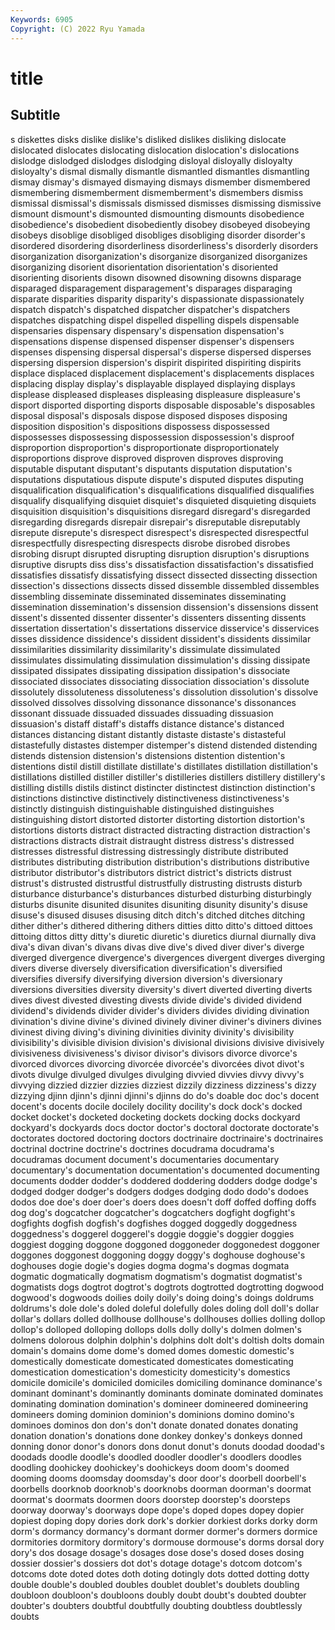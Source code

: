 ```yaml
---
Keywords: 6905
Copyright: (C) 2022 Ryu Yamada
---
```



# title

## Subtitle
s diskettes disks dislike dislike's disliked dislikes disliking
dislocate dislocated dislocates dislocating dislocation dislocation's dislocations dislodge dislodged dislodges
dislodging disloyal disloyally disloyalty disloyalty's dismal dismally dismantle dismantled dismantles
dismantling dismay dismay's dismayed dismaying dismays dismember dismembered dismembering dismemberment
dismemberment's dismembers dismiss dismissal dismissal's dismissals dismissed dismisses dismissing dismissive
dismount dismount's dismounted dismounting dismounts disobedience disobedience's disobedient disobediently disobey
disobeyed disobeying disobeys disoblige disobliged disobliges disobliging disorder disorder's disordered
disordering disorderliness disorderliness's disorderly disorders disorganization disorganization's disorganize disorganized disorganizes
disorganizing disorient disorientation disorientation's disoriented disorienting disorients disown disowned disowning
disowns disparage disparaged disparagement disparagement's disparages disparaging disparate disparities disparity
disparity's dispassionate dispassionately dispatch dispatch's dispatched dispatcher dispatcher's dispatchers dispatches
dispatching dispel dispelled dispelling dispels dispensable dispensaries dispensary dispensary's dispensation
dispensation's dispensations dispense dispensed dispenser dispenser's dispensers dispenses dispensing dispersal
dispersal's disperse dispersed disperses dispersing dispersion dispersion's dispirit dispirited dispiriting
dispirits displace displaced displacement displacement's displacements displaces displacing display display's
displayable displayed displaying displays displease displeased displeases displeasing displeasure displeasure's
disport disported disporting disports disposable disposable's disposables disposal disposal's disposals
dispose disposed disposes disposing disposition disposition's dispositions dispossess dispossessed dispossesses
dispossessing dispossession dispossession's disproof disproportion disproportion's disproportionate disproportionately disproportions disprove
disproved disproven disproves disproving disputable disputant disputant's disputants disputation disputation's
disputations disputatious dispute dispute's disputed disputes disputing disqualification disqualification's disqualifications
disqualified disqualifies disqualify disqualifying disquiet disquiet's disquieted disquieting disquiets disquisition
disquisition's disquisitions disregard disregard's disregarded disregarding disregards disrepair disrepair's disreputable
disreputably disrepute disrepute's disrespect disrespect's disrespected disrespectful disrespectfully disrespecting disrespects
disrobe disrobed disrobes disrobing disrupt disrupted disrupting disruption disruption's disruptions
disruptive disrupts diss diss's dissatisfaction dissatisfaction's dissatisfied dissatisfies dissatisfy dissatisfying
dissect dissected dissecting dissection dissection's dissections dissects dissed dissemble dissembled
dissembles dissembling disseminate disseminated disseminates disseminating dissemination dissemination's dissension dissension's
dissensions dissent dissent's dissented dissenter dissenter's dissenters dissenting dissents dissertation
dissertation's dissertations disservice disservice's disservices disses dissidence dissidence's dissident dissident's
dissidents dissimilar dissimilarities dissimilarity dissimilarity's dissimulate dissimulated dissimulates dissimulating dissimulation
dissimulation's dissing dissipate dissipated dissipates dissipating dissipation dissipation's dissociate dissociated
dissociates dissociating dissociation dissociation's dissolute dissolutely dissoluteness dissoluteness's dissolution dissolution's
dissolve dissolved dissolves dissolving dissonance dissonance's dissonances dissonant dissuade dissuaded
dissuades dissuading dissuasion dissuasion's distaff distaff's distaffs distance distance's distanced
distances distancing distant distantly distaste distaste's distasteful distastefully distastes distemper
distemper's distend distended distending distends distension distension's distensions distention distention's
distentions distil distill distillate distillate's distillates distillation distillation's distillations distilled
distiller distiller's distilleries distillers distillery distillery's distilling distills distils distinct
distincter distinctest distinction distinction's distinctions distinctive distinctively distinctiveness distinctiveness's distinctly
distinguish distinguishable distinguished distinguishes distinguishing distort distorted distorter distorting distortion
distortion's distortions distorts distract distracted distracting distraction distraction's distractions distracts
distrait distraught distress distress's distressed distresses distressful distressing distressingly distribute
distributed distributes distributing distribution distribution's distributions distributive distributor distributor's distributors
district district's districts distrust distrust's distrusted distrustful distrustfully distrusting distrusts
disturb disturbance disturbance's disturbances disturbed disturbing disturbingly disturbs disunite disunited
disunites disuniting disunity disunity's disuse disuse's disused disuses disusing ditch
ditch's ditched ditches ditching dither dither's dithered dithering dithers ditties
ditto ditto's dittoed dittoes dittoing dittos ditty ditty's diuretic diuretic's
diuretics diurnal diurnally diva diva's divan divan's divans divas dive
dive's dived diver diver's diverge diverged divergence divergence's divergences divergent
diverges diverging divers diverse diversely diversification diversification's diversified diversifies diversify
diversifying diversion diversion's diversionary diversions diversities diversity diversity's divert diverted
diverting diverts dives divest divested divesting divests divide divide's divided
dividend dividend's dividends divider divider's dividers divides dividing divination divination's
divine divine's divined divinely diviner diviner's diviners divines divinest diving
diving's divining divinities divinity divinity's divisibility divisibility's divisible division division's
divisional divisions divisive divisively divisiveness divisiveness's divisor divisor's divisors divorce
divorce's divorced divorces divorcing divorcée divorcée's divorcées divot divot's divots
divulge divulged divulges divulging divvied divvies divvy divvy's divvying dizzied
dizzier dizzies dizziest dizzily dizziness dizziness's dizzy dizzying djinn djinn's
djinni djinni's djinns do do's doable doc doc's docent docent's
docents docile docilely docility docility's dock dock's docked docket docket's
docketed docketing dockets docking docks dockyard dockyard's dockyards docs doctor
doctor's doctoral doctorate doctorate's doctorates doctored doctoring doctors doctrinaire doctrinaire's
doctrinaires doctrinal doctrine doctrine's doctrines docudrama docudrama's docudramas document document's
documentaries documentary documentary's documentation documentation's documented documenting documents dodder dodder's
doddered doddering dodders dodge dodge's dodged dodger dodger's dodgers dodges
dodging dodo dodo's dodoes dodos doe doe's doer doer's doers
does doesn't doff doffed doffing doffs dog dog's dogcatcher dogcatcher's
dogcatchers dogfight dogfight's dogfights dogfish dogfish's dogfishes dogged doggedly doggedness
doggedness's doggerel doggerel's doggie doggie's doggier doggies doggiest dogging doggone
doggoned doggoneder doggonedest doggoner doggones doggonest doggoning doggy doggy's doghouse
doghouse's doghouses dogie dogie's dogies dogma dogma's dogmas dogmata dogmatic
dogmatically dogmatism dogmatism's dogmatist dogmatist's dogmatists dogs dogtrot dogtrot's dogtrots
dogtrotted dogtrotting dogwood dogwood's dogwoods doilies doily doily's doing doing's
doings doldrums doldrums's dole dole's doled doleful dolefully doles doling
doll doll's dollar dollar's dollars dolled dollhouse dollhouse's dollhouses dollies
dolling dollop dollop's dolloped dolloping dollops dolls dolly dolly's dolmen
dolmen's dolmens dolorous dolphin dolphin's dolphins dolt dolt's doltish dolts
domain domain's domains dome dome's domed domes domestic domestic's domestically
domesticate domesticated domesticates domesticating domestication domestication's domesticity domesticity's domestics domicile
domicile's domiciled domiciles domiciling dominance dominance's dominant dominant's dominantly dominants
dominate dominated dominates dominating domination domination's domineer domineered domineering domineers
doming dominion dominion's dominions domino domino's dominoes dominos don don's
don't donate donated donates donating donation donation's donations done donkey
donkey's donkeys donned donning donor donor's donors dons donut donut's
donuts doodad doodad's doodads doodle doodle's doodled doodler doodler's doodlers
doodles doodling doohickey doohickey's doohickeys doom doom's doomed dooming dooms
doomsday doomsday's door door's doorbell doorbell's doorbells doorknob doorknob's doorknobs
doorman doorman's doormat doormat's doormats doormen doors doorstep doorstep's doorsteps
doorway doorway's doorways dope dope's doped dopes dopey dopier dopiest
doping dopy dories dork dork's dorkier dorkiest dorks dorky dorm
dorm's dormancy dormancy's dormant dormer dormer's dormers dormice dormitories dormitory
dormitory's dormouse dormouse's dorms dorsal dory dory's dos dosage dosage's
dosages dose dose's dosed doses dosing dossier dossier's dossiers dot
dot's dotage dotage's dotcom dotcom's dotcoms dote doted dotes doth
doting dotingly dots dotted dotting dotty double double's doubled doubles
doublet doublet's doublets doubling doubloon doubloon's doubloons doubly doubt doubt's
doubted doubter doubter's doubters doubtful doubtfully doubting doubtless doubtlessly doubts
